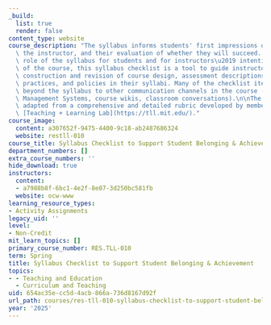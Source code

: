 ```yaml
---
_build:
  list: true
  render: false
content_type: website
course_description: "The syllabus informs students' first impressions of a class,\
  \ the instructor, and their evaluation of whether they will succeed. Given the important\
  \ role of the syllabus for students and for instructors\u2019 intentional design\
  \ of the course, this syllabus checklist is a tool to guide instructors in their\
  \ construction and revision of course design, assessment descriptions, teaching\
  \ practices, and policies in their syllabi. Many of the checklist items also apply\
  \ beyond the syllabus to other communication channels in the course (e.g., Learning\
  \ Management Systems, course wikis, classroom conversations).\n\nThe checklist is\
  \ adapted from a comprehensive and detailed rubric developed by members of MIT's\
  \ [Teaching + Learning Lab](https://tll.mit.edu/)."
course_image:
  content: a307652f-9475-4400-9c18-ab2487686324
  website: restll-010
course_title: Syllabus Checklist to Support Student Belonging & Achievement
department_numbers: []
extra_course_numbers: ''
hide_download: true
instructors:
  content:
  - a7988b8f-6bc1-4e2f-8e07-3d250bc581fb
  website: ocw-www
learning_resource_types:
- Activity Assignments
legacy_uid: ''
level:
- Non-Credit
mit_learn_topics: []
primary_course_number: RES.TLL-010
term: Spring
title: Syllabus Checklist to Support Student Belonging & Achievement
topics:
- - Teaching and Education
  - Curriculum and Teaching
uid: 654ac35e-cc5d-4acb-866a-736d8167d92f
url_path: courses/res-tll-010-syllabus-checklist-to-support-student-belonging-achievement-spring-2025
year: '2025'
---
```

